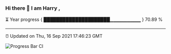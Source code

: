 ### Hi there 👋 I am Harry , 

⏳ Year progress { █████████████████████▁▁▁▁▁▁▁▁▁ } 70.89 %

---

⏰ Updated on Thu, 16 Sep 2021 17:46:23 GMT

![Progress Bar CI](https://github.com/duykhang68/duykhang68/workflows/Progress%20Bar%20CI/badge.svg)
